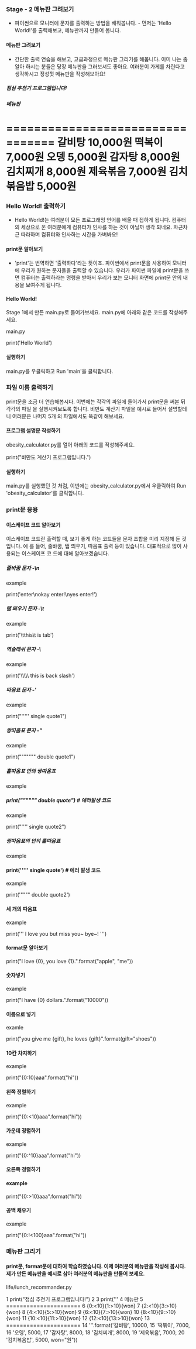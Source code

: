 ### Stage - 2 메뉴판 그려보기

- 파이썬으로 모니터에 문자를 출력하는 방법을 배워봅니다. - 먼저는 'Hello World!'를 출력해보고, 메뉴판까지 만들어 봅니다.

#### 메뉴판 그려보기

- 간단한 출력 연습을 해보고, 고급과정으로 메뉴판 그리기를 해봅니다. 이미 나는 좀 알아 하시는 분들은 당장 메뉴판을 그러보셔도 좋아요. 여러분이 가게를 차린다고 생각하시고 정성껏 메뉴판을 작성해보아요!

##### 점심 추천기 프로그램입니다!

##### 메뉴판

=================================
갈비탕 10,000원
떡복이 7,000원
오뎅 5,000원
감자탕 8,000원
김치찌개 8,000원
제육볶음 7,000원
김치볶음밥 5,000원
=================================

### Hello World! 출력하기

- Hello World!는 여러분이 모든 프로그래밍 언어를 배울 때 접하게 됩니다. 컴퓨터의 세상으로 온 여러분에게 컴퓨터가 인사를 하는 것이 아닐까 생각 되네요. 차근차근 따라하며 컴퓨터와 인사하는 시간을 가벼봐요!

#### print문 알아보기

- 'print'는 번역하면 '출력하다'라는 뜻이죠. 파이썬에서 print문을 사용하여 모니터에 우리가 원하는 문자들을 출력할 수 있습니다. 우리가 파이썬 파일에 print문을 쓰면 컴퓨터는 출력하라는 명령을 받아서 우리가 보는 모니터 화면에 print문 안의 내용을 보여주게 됩니다.

#### Hello World!

Stage 1에서 만든 main.py로 들어가보세요. main.py에 아래와 같은 코드를 작성해주세요.

main.py

print('Hello World')

#### 실행하기

main.py를 우클릭하고 Run 'main'을 클릭합니다.

### 파일 이름 출력하기

print문을 조금 더 연습해봅시다. 이번에는 각각의 파일에 들어가서 print문을 써본 뒤 각각의 파일
을 실행시켜보도록 합니다. 비만도 계산기 파일을 예시로 들어서 설명할테니 여러분은 나머지 5개
의 파일에서도 똑같이 해보세요.

#### 프로그램 설명문 작성하기

obesity_calculator.py를 열어 아래의 코드를 작성해주세요.

print("비만도 계산기 프로그램입니다.")

#### 실행하기

main.py를 실행했던 것 처럼, 이번에는 obesity_calculator.py에서 우클릭하여 Run
'obesity_calculator'를 클릭합니다.

### print문 응용

#### 이스케이프 코드 알아보기

이스케이프 코드란 출력할 때, 보기 좋게 하는 코드들을 문자 조합을 미리 지정해 둔 것입니다. 예
를 들어, 줄바꿈, 탭 띄우기, 따옴표 출력 등이 있습니다. 대표적으로 많이 사용되는 이스케이프 코
드에 대해 알아보겠습니다.

##### 줄바꿈 문자 -\n

example

print('enter\nokay enter!\nyes enter!')

##### 탭 띄우기 문자 -\t

example

print('\tthis\t is tab')

##### 역슬래쉬 문자 -\\

example

print('\\\\\\\\\\ this is back slash')

##### 따옴표 문자 -\'

example

print("\'\'\'\'\' single quote1")

##### 쌍따옴표 문자 -\"

example

print("\"\"\"\"\"\" double quote1")

##### 홑따옴표 안의 쌍따옴표

example

##### print("""""" double quote") # 에러발생 코드

example

print("'''' single quote2")

##### 쌍따옴표의 안의 홑따옴표

example

#### print(''''' single quote') # 에러 발생 코드

example

print('"""" double quote2')

#### 세 개의 따옴표

example

print('''
I love you
but miss you~ bye~!
''')

#### format문 알아보기

print("I love {0}, you love {1}.".format("apple", "me"))

#### 숫자넣기

example

print("I have {0} dollars.".format("10000"))

#### 이름으로 넣기

examle

print("you give me {gift}, he loves {gift}".format(gift="shoes"))

#### 10칸 차지하기

example

print("{0:10}aaa".format("hi"))

#### 왼쪽 정렬하기

example

print("{0:<10}aaa".format("hi"))

#### 가운데 정렬하기

example

print("{0:^10}aaa".format("hi"))

#### 오른쪽 정렬하기

#### example

print("{0:>10}aaa".format("hi"))

#### 공백 채우기

example

print("{0:!<100}aaa".format("hi"))

### 메뉴판 그리기

#### print문, format문에 대하여 학습하였습니다. 이제 여러분의 메뉴판을 작성해 봅시다. 제가 만든 메뉴판을 예시로 삼아 여러분의 메뉴판을 만들어 보세요.

life/lunch_recommander.py

1 print("점심 추천기 프로그램입니다!")
2
3 print('''
4 메뉴판
5 ======================
6 {0:<10}{1:>10}{won}
7 {2:<10}{3:>10}{won}
8 {4:<10}{5:>10}{won}
9 {6:<10}{7:>10}{won}
10 {8:<10}{9:>10}{won}
11 {10:<10}{11:>10}{won}
12 {12:<10}{13:>10}{won}
13 ======================
14 '''.format('갈비탕', 10000,
15 '떡볶이', 7000,
16 '오뎅', 5000,
17 '감자탕', 8000,
18 '김치찌개', 8000,
19 '제육볶음', 7000,
20 '김치볶음밥', 5000, won="원"))
